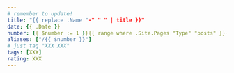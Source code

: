 ```yaml
---
# remember to update!
title: "{{ replace .Name "-" " " | title }}"
date: {{ .Date }}
number: {{ $number := 1 }}{{ range where .Site.Pages "Type" "posts" }}{{ $number = (add $number 1) }}{{ end }}{{ $number }}
aliases: ["/{{ $number }}"]
# just tag "XXX XXX"
tags: [XXX]
rating: XXX
---
```


